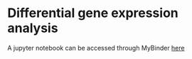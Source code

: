 # Differential gene expression analysis

A jupyter notebook can be accessed through MyBinder [here](https://mybinder.org/v2/gh/marcoortolani/dex.git/HEAD?labpath=notebook%2Fdex.ipynb)